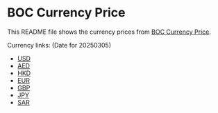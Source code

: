 # BOC Currency Price

This README file shows the currency prices from [BOC Currency Price](https://www.boc.cn/sourcedb/whpj/).

Currency links: (Date for 20250305)

- [USD](https://bocurrencyprice.techina.science/BOC_CURRENCY_PRICE/USD/20250305.json)
- [AED](https://bocurrencyprice.techina.science/BOC_CURRENCY_PRICE/AED/20250305.json)
- [HKD](https://bocurrencyprice.techina.science/BOC_CURRENCY_PRICE/HKD/20250305.json)
- [EUR](https://bocurrencyprice.techina.science/BOC_CURRENCY_PRICE/EUR/20250305.json)
- [GBP](https://bocurrencyprice.techina.science/BOC_CURRENCY_PRICE/GBP/20250305.json)
- [JPY](https://bocurrencyprice.techina.science/BOC_CURRENCY_PRICE/JPY/20250305.json)
- [SAR](https://bocurrencyprice.techina.science/BOC_CURRENCY_PRICE/SAR/20250305.json)
